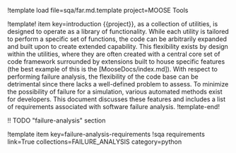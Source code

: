 !template load file=sqa/far.md.template project=MOOSE Tools

!template! item key=introduction
{{project}}, as a collection of utilities, is designed to operate as a library of functionality. While
each utility is tailored to perform a specific set of functions, the code can be arbitrarily expanded
and built upon to create extended capability. This flexibility exists by design within the utilities,
where they are often created with a central core set of code framework surrounded by extensions built
to house specific features (the best example of this is the [MooseDocs/index.md]). With respect to
performing failure analysis, the flexibility of the code base can be detrimental since there lacks a
well-defined problem to assess. To minimize the possibility of failure for a simulation, various
automated methods exist for developers. This document discusses these features and includes a list
of requirements associated with software failure analysis.
!template-end!

!! TODO "failure-analysis" section

!template item key=failure-analysis-requirements
!sqa requirements link=True collections=FAILURE_ANALYSIS category=python
